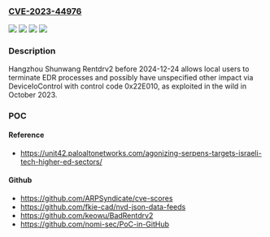 ### [CVE-2023-44976](https://cve.mitre.org/cgi-bin/cvename.cgi?name=CVE-2023-44976)
![](https://img.shields.io/static/v1?label=Product&message=Rentdrv2&color=blue)
![](https://img.shields.io/static/v1?label=Version&message=1aed62a63b4802e599bbd33162319129501d603cceeb5e1eb22fd4733b3018a3%20&color=brightgreen)
![](https://img.shields.io/static/v1?label=Version&message=9165d4f3036919a96b86d24b64d75d692802c7513f2b3054b20be40c212240a5%20&color=brightgreen)
![](https://img.shields.io/static/v1?label=Vulnerability&message=CWE-782%20Exposed%20IOCTL%20with%20Insufficient%20Access%20Control&color=brightgreen)

### Description

Hangzhou Shunwang Rentdrv2 before 2024-12-24 allows local users to terminate EDR processes and possibly have unspecified other impact via DeviceIoControl with control code 0x22E010, as exploited in the wild in October 2023.

### POC

#### Reference
- https://unit42.paloaltonetworks.com/agonizing-serpens-targets-israeli-tech-higher-ed-sectors/

#### Github
- https://github.com/ARPSyndicate/cve-scores
- https://github.com/fkie-cad/nvd-json-data-feeds
- https://github.com/keowu/BadRentdrv2
- https://github.com/nomi-sec/PoC-in-GitHub

